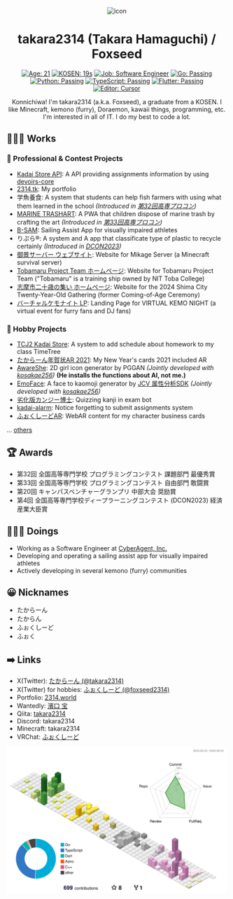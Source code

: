 <div align="center">
<a>
    <img src="https://github.com/takara2314.png" width="128" height="128" alt="icon">
</a>

# takara2314 (Takara Hamaguchi) / Foxseed

[![Age: 21](https://img.shields.io/badge/Age-21-1d4ed8?labelColor=142a6b&style=for-the-badge)](https://2314.world/)
[![KOSEN: 19s](https://img.shields.io/badge/KOSEN-19s-84cc16?labelColor=4c7510&style=for-the-badge)](https://www.toba-cmt.ac.jp/)
[![Job: Software Engineer](https://img.shields.io/badge/Job-Software%20Engineer-2d8c3c?labelColor=1b5224&style=for-the-badge)](https://www.cyberagent.co.jp/)
[![Go: Passing](https://img.shields.io/badge/Go-passing-00add8?labelColor=006a82&style=for-the-badge&logo=go&logoColor=ffffff)](https://go.dev/)
[![Python: Passing](https://img.shields.io/badge/Python-passing-3776AB?labelColor=214666&style=for-the-badge&logo=python&logoColor=ffffff)](https://www.python.org/)
[![TypeScript: Passing](https://img.shields.io/badge/TypeScript-passing-3178C6?labelColor=1d4775&style=for-the-badge&logo=typescript&logoColor=ffffff)](https://www.typescriptlang.org/)
[![Flutter: Passing](https://img.shields.io/badge/Flutter-passing-02569b?labelColor=01335d&style=for-the-badge&logo=flutter&logoColor=ffffff)](https://flutter.dev/)
[![Editor: Cursor](https://img.shields.io/badge/Editor-Cursor-000000?labelColor=000000&style=for-the-badge&logo=cursor&logoColor=ffffff)](https://www.cursor.com/)

Konnichiwa! I'm takara2314 (a.k.a. Foxseed), a graduate from a KOSEN. I like Minecraft, kemono (furry), Doraemon,
kawaii things, programming, etc. I'm interested in all of IT. I do my best to code a lot.

</div>

## 👨🏽‍💻 Works

### 💼 Professional & Contest Projects

- [Kadai Store API](https://github.com/takara2314/kadai-store-api): A API
  providing assignments information by using
  [devoirs-core](https://github.com/approvers/devoirs-core)
- [2314.tk](https://github.com/takara2314/2314.tk): My portfolio
- 学魚養食: A system that students can help fish farmers with using what them
  learned in the school _(Introduced in
  [第32回高専プロコン](https://youtu.be/GpcsrOywmHA?t=21897))_
- [MARINE TRASHART](https://github.com/ezaki-lab/2022-trashart): A PWA that
  children dispose of marine trash by crafting the art _(Introduced in
  [第33回高専プロコン](https://youtu.be/wSapbCyDciY?t=20187))_
- [B-SAM](https://github.com/takara2314/bsam): Sailing Assist App for visually
  impaired athletes
- りぷら®: A system and A app that classificate type of plastic to recycle certainly _(Introduced in
  [DCON2023](https://dcon.ai/2023/products/%E3%82%8A%E3%81%B7%E3%82%89/))_
- [御景サーバー ウェブサイト](https://github.com/Mikage-Server/website): Website for Mikage Server (a Minecraft survival server)
- [Tobamaru Project Team ホームページ](https://github.com/takara2314/3rd-tobamaru-lastyear): Website for Tobamaru Project Team
  ("Tobamaru" is a training ship owned by NIT Toba College)
- [志摩市二十歳の集い ホームページ](https://github.com/takara2314/shima-hatachi-2024): Website for the 2024 Shima City Twenty-Year-Old Gathering
  (former Coming-of-Age Ceremony)
- [バーチャルケモナイト LP](https://github.com/foxseedlab/vkemonight-lp): Landing Page for VIRTUAL KEMO NIGHT (a virtual event for furry fans and DJ fans)

### 🧩 Hobby Projects

- [TCJ2 Kadai Store](https://github.com/takara2314/tcj2-kadai-store): A system
  to add schedule about homework to my class TimeTree
- [たからーん年賀状AR 2021](https://github.com/takara2314/nenga2021): My New
  Year's cards 2021 included AR
- [AwareShe](https://github.com/takara2314/awareshe): 2D girl icon generator by
  PGGAN _(Jointly developed with [kosakae256](https://github.com/kosakae256))_
  **(He installs the functions about AI, not me.)**
- [EmoFace](https://github.com/kosakae256/EmoFace): A face to kaomoji generator
  by [JCV 属性分析SDK](https://www.japancv.co.jp/solutions/insight_sdk/)
  _(Jointly developed with [kosakae256](https://github.com/kosakae256))_
- [劣化版カンジー博士](https://github.com/takara2314/downgraded-dr.kanji):
  Quizzing kanji in exam bot
- [kadai-alarm](https://github.com/takara2314/kadai-alarm): Notice forgetting to
  submit assignments system
- [ふぉくしーどAR](https://github.com/foxseedlab/foxseed-ar): WebAR content for my character business cards

... [others](https://2314.world/works)

## 🏆 Awards

- 第32回 全国高等専門学校 プログラミングコンテスト 課題部門 最優秀賞
- 第33回 全国高等専門学校 プログラミングコンテスト 自由部門 敢闘賞
- 第20回 キャンパスベンチャーグランプリ 中部大会 奨励賞
- 第4回 全国高等専門学校ディープラーニングコンテスト (DCON2023) 経済産業大臣賞

## 👨🏽‍🔬 Doings

- Working as a Software Engineer at [CyberAgent, Inc.](https://www.cyberagent.co.jp/)
- Developing and operating a sailing assist app for visually impaired athletes
- Actively developing in several kemono (furry) communities

## 😀 Nicknames

- たからーん
- たからん
- ふぉくしーど
- ふぉく

## ➡️ Links

- X(Twitter): [たからーん (@takara2314)](https://x.com/takara2314)
- X(Twitter) for hobbies: [ふぉくしーど (@foxseed2314)](https://x.com/foxseed2314)
- Portfolio: [2314.world](https://2314.world/)
- Wantedly: [濱口 宝](https://www.wantedly.com/id/HamaguchiTakara)
- Qiita: [takara2314](https://qiita.com/takara2314)
- Discord: takara2314
- Minecraft: takara2314
- VRChat: [ふぉくしーど](https://vrchat.com/home/user/usr_e57810c0-25d0-4aee-b469-242ea7570f01)

![](./profile-3d-contrib/profile-season-animate.svg)
